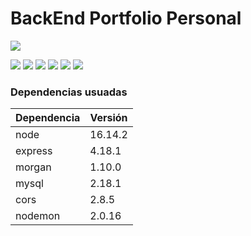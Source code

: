 # BackEnd Portfolio Personal
![](https://firebasestorage.googleapis.com/v0/b/portfolio-c32fd.appspot.com/o/panel_de_control%2FNV-Portfolio-personal-Google-Chr.gif?alt=media&token=567f1925-bcbe-4511-a37b-e2db3cbc960c)


![](https://firebasestorage.googleapis.com/v0/b/portfolio-c32fd.appspot.com/o/panel_de_control%2FcontrolPanel_main.png?alt=media&token=249861c3-3567-478f-bf16-f0ba4389d744)
![](https://firebasestorage.googleapis.com/v0/b/portfolio-c32fd.appspot.com/o/panel_de_control%2FcontrolPanel_add.png?alt=media&token=e45e81d2-2fe9-4a7c-ac81-74b7f3d088d2)
![](https://firebasestorage.googleapis.com/v0/b/portfolio-c32fd.appspot.com/o/panel_de_control%2FcontrolPanel_add2.png?alt=media&token=22615a04-ab3c-4414-bf00-6774b1cbb38e)
![](https://firebasestorage.googleapis.com/v0/b/portfolio-c32fd.appspot.com/o/panel_de_control%2FcontrolPanel_add_modal.png?alt=media&token=4010b9da-01aa-46a0-8124-123e65c58d15)
![](https://firebasestorage.googleapis.com/v0/b/portfolio-c32fd.appspot.com/o/panel_de_control%2FcontrolPanel_delete_alert.png?alt=media&token=3301750d-50fd-4559-be5e-be7d8a967eff)
![](https://firebasestorage.googleapis.com/v0/b/portfolio-c32fd.appspot.com/o/panel_de_control%2FcontrolPanel_delete_alert2.png?alt=media&token=0cc07c04-053c-42ab-9a8e-7ead5b149832)


### Dependencias usuadas

|  Dependencia |  Versión  |
| ------------ | ------------|
| node  | 16.14.2   |   
| express | 4.18.1 |   
| morgan  |  1.10.0  |  
| mysql | 2.18.1  |
| cors | 2.8.5 | |
| nodemon  |  2.0.16 | 
